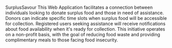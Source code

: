 SurplusSavour
This Web Application facilitates a connection between individuals looking to donate surplus food and those in need of assistance. Donors can indicate specific time slots when surplus food will be accessible for collection. Registered users seeking assistance will receive notifications about food availability when it's ready for collection. This initiative operates on a non-profit basis, with the goal of reducing food waste and providing complimentary meals to those facing food insecurity.
